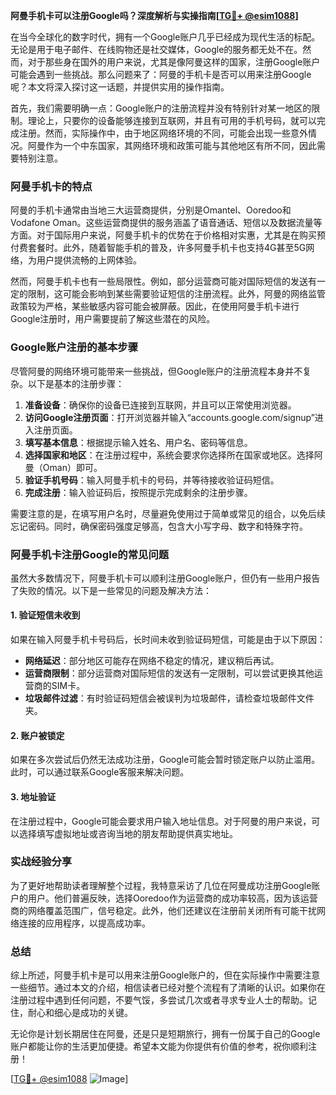 **阿曼手机卡可以注册Google吗？深度解析与实操指南[[TG💪+ @esim1088](https://t.me/s/esim1088)]**

在当今全球化的数字时代，拥有一个Google账户几乎已经成为现代生活的标配。无论是用于电子邮件、在线购物还是社交媒体，Google的服务都无处不在。然而，对于那些身在国外的用户来说，尤其是像阿曼这样的国家，注册Google账户可能会遇到一些挑战。那么问题来了：阿曼的手机卡是否可以用来注册Google呢？本文将深入探讨这一话题，并提供实用的操作指南。

首先，我们需要明确一点：Google账户的注册流程并没有特别针对某一地区的限制。理论上，只要你的设备能够连接到互联网，并且有可用的手机号码，就可以完成注册。然而，实际操作中，由于地区网络环境的不同，可能会出现一些意外情况。阿曼作为一个中东国家，其网络环境和政策可能与其他地区有所不同，因此需要特别注意。

### 阿曼手机卡的特点

阿曼的手机卡通常由当地三大运营商提供，分别是Omantel、Ooredoo和Vodafone Oman。这些运营商提供的服务涵盖了语音通话、短信以及数据流量等方面。对于国际用户来说，阿曼手机卡的优势在于价格相对实惠，尤其是在购买预付费套餐时。此外，随着智能手机的普及，许多阿曼手机卡也支持4G甚至5G网络，为用户提供流畅的上网体验。

然而，阿曼手机卡也有一些局限性。例如，部分运营商可能对国际短信的发送有一定的限制，这可能会影响到某些需要验证短信的注册流程。此外，阿曼的网络监管政策较为严格，某些敏感内容可能会被屏蔽。因此，在使用阿曼手机卡进行Google注册时，用户需要提前了解这些潜在的风险。

### Google账户注册的基本步骤

尽管阿曼的网络环境可能带来一些挑战，但Google账户的注册流程本身并不复杂。以下是基本的注册步骤：

1. **准备设备**：确保你的设备已连接到互联网，并且可以正常使用浏览器。
2. **访问Google注册页面**：打开浏览器并输入“accounts.google.com/signup”进入注册页面。
3. **填写基本信息**：根据提示输入姓名、用户名、密码等信息。
4. **选择国家和地区**：在注册过程中，系统会要求你选择所在国家或地区。选择阿曼（Oman）即可。
5. **验证手机号码**：输入阿曼手机卡的号码，并等待接收验证码短信。
6. **完成注册**：输入验证码后，按照提示完成剩余的注册步骤。

需要注意的是，在填写用户名时，尽量避免使用过于简单或常见的组合，以免后续忘记密码。同时，确保密码强度足够高，包含大小写字母、数字和特殊字符。

### 阿曼手机卡注册Google的常见问题

虽然大多数情况下，阿曼手机卡可以顺利注册Google账户，但仍有一些用户报告了失败的情况。以下是一些常见的问题及解决方法：

#### 1. 验证短信未收到

如果在输入阿曼手机卡号码后，长时间未收到验证码短信，可能是由于以下原因：
- **网络延迟**：部分地区可能存在网络不稳定的情况，建议稍后再试。
- **运营商限制**：部分运营商对国际短信的发送有一定限制，可以尝试更换其他运营商的SIM卡。
- **垃圾邮件过滤**：有时验证码短信会被误判为垃圾邮件，请检查垃圾邮件文件夹。

#### 2. 账户被锁定

如果在多次尝试后仍然无法成功注册，Google可能会暂时锁定账户以防止滥用。此时，可以通过联系Google客服来解决问题。

#### 3. 地址验证

在注册过程中，Google可能会要求用户输入地址信息。对于阿曼的用户来说，可以选择填写虚拟地址或咨询当地的朋友帮助提供真实地址。

### 实战经验分享

为了更好地帮助读者理解整个过程，我特意采访了几位在阿曼成功注册Google账户的用户。他们普遍反映，选择Ooredoo作为运营商的成功率较高，因为该运营商的网络覆盖范围广，信号稳定。此外，他们还建议在注册前关闭所有可能干扰网络连接的应用程序，以提高成功率。

### 总结

综上所述，阿曼手机卡是可以用来注册Google账户的，但在实际操作中需要注意一些细节。通过本文的介绍，相信读者已经对整个流程有了清晰的认识。如果你在注册过程中遇到任何问题，不要气馁，多尝试几次或者寻求专业人士的帮助。记住，耐心和细心是成功的关键。

无论你是计划长期居住在阿曼，还是只是短期旅行，拥有一份属于自己的Google账户都能让你的生活更加便捷。希望本文能为你提供有价值的参考，祝你顺利注册！

[[TG💪+ @esim1088](https://t.me/s/esim1088) ![Image](https://i.postimg.cc/4NQfJmqS/Snipaste-2025-05-13-00-14-12.png)]